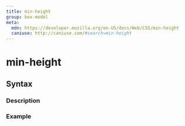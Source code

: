 ```yaml
---
title: min-height
group: box-model
meta:
  mdn: https://developer.mozilla.org/en-US/docs/Web/CSS/min-height
  caniuse: http://caniuse.com/#search=min-height
---
```


# min-height
<!--- Introduction for min-height, keep it brief and set the overall context -->

## Syntax
<!--- Introduce the various syntax for min-height -->

### Description
<!--- For each major section of syntax, provide a description explaining its usage further -->

### Example
<!--- Provide code examples for the syntax block you're currently describing -->